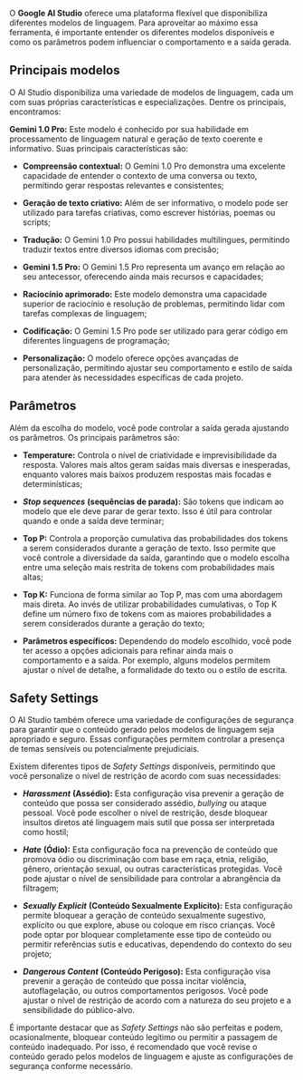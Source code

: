 O **Google AI Studio** oferece uma plataforma flexível que disponibiliza diferentes modelos de linguagem. Para aproveitar ao máximo essa ferramenta, é importante entender os diferentes modelos disponíveis e como os parâmetros podem influenciar o comportamento e a saída gerada.

## Principais modelos

O AI Studio disponibiliza uma variedade de modelos de linguagem, cada um com suas próprias características e especializações. Dentre os principais, encontramos:

**Gemini 1.0 Pro:** Este modelo é conhecido por sua habilidade em processamento de linguagem natural e geração de texto coerente e informativo. Suas principais características são:

- **Compreensão contextual:** O Gemini 1.0 Pro demonstra uma excelente capacidade de entender o contexto de uma conversa ou texto, permitindo gerar respostas relevantes e consistentes;
    
- **Geração de texto criativo:** Além de ser informativo, o modelo pode ser utilizado para tarefas criativas, como escrever histórias, poemas ou scripts;
    
- **Tradução:** O Gemini 1.0 Pro possui habilidades multilíngues, permitindo traduzir textos entre diversos idiomas com precisão;
    
- **Gemini 1.5 Pro:** O Gemini 1.5 Pro representa um avanço em relação ao seu antecessor, oferecendo ainda mais recursos e capacidades;
    
- **Raciocínio aprimorado:** Este modelo demonstra uma capacidade superior de raciocínio e resolução de problemas, permitindo lidar com tarefas complexas de linguagem;
    
- **Codificação:** O Gemini 1.5 Pro pode ser utilizado para gerar código em diferentes linguagens de programação;
    
- **Personalização:** O modelo oferece opções avançadas de personalização, permitindo ajustar seu comportamento e estilo de saída para atender às necessidades específicas de cada projeto.
    

## Parâmetros

Além da escolha do modelo, você pode controlar a saída gerada ajustando os parâmetros. Os principais parâmetros são:

- **Temperature:** Controla o nível de criatividade e imprevisibilidade da resposta. Valores mais altos geram saídas mais diversas e inesperadas, enquanto valores mais baixos produzem respostas mais focadas e determinísticas;
    
- _**Stop sequences**_ **(sequências de parada):** São tokens que indicam ao modelo que ele deve parar de gerar texto. Isso é útil para controlar quando e onde a saída deve terminar;
    
- **Top P:** Controla a proporção cumulativa das probabilidades dos tokens a serem considerados durante a geração de texto. Isso permite que você controle a diversidade da saída, garantindo que o modelo escolha entre uma seleção mais restrita de tokens com probabilidades mais altas;
    
- **Top K:** Funciona de forma similar ao Top P, mas com uma abordagem mais direta. Ao invés de utilizar probabilidades cumulativas, o Top K define um número fixo de tokens com as maiores probabilidades a serem considerados durante a geração do texto;
    
- **Parâmetros específicos:** Dependendo do modelo escolhido, você pode ter acesso a opções adicionais para refinar ainda mais o comportamento e a saída. Por exemplo, alguns modelos permitem ajustar o nível de detalhe, a formalidade do texto ou o estilo de escrita.
    

## Safety Settings

O AI Studio também oferece uma variedade de configurações de segurança para garantir que o conteúdo gerado pelos modelos de linguagem seja apropriado e seguro. Essas configurações permitem controlar a presença de temas sensíveis ou potencialmente prejudiciais.

Existem diferentes tipos de _Safety Settings_ disponíveis, permitindo que você personalize o nível de restrição de acordo com suas necessidades:

- _**Harassment**_ **(Assédio):** Esta configuração visa prevenir a geração de conteúdo que possa ser considerado assédio, _bullying_ ou ataque pessoal. Você pode escolher o nível de restrição, desde bloquear insultos diretos até linguagem mais sutil que possa ser interpretada como hostil;
    
- _**Hate**_ **(Ódio):** Esta configuração foca na prevenção de conteúdo que promova ódio ou discriminação com base em raça, etnia, religião, gênero, orientação sexual, ou outras características protegidas. Você pode ajustar o nível de sensibilidade para controlar a abrangência da filtragem;
    
- _**Sexually Explicit**_ **(Conteúdo Sexualmente Explícito):** Esta configuração permite bloquear a geração de conteúdo sexualmente sugestivo, explícito ou que explore, abuse ou coloque em risco crianças. Você pode optar por bloquear completamente esse tipo de conteúdo ou permitir referências sutis e educativas, dependendo do contexto do seu projeto;
    
- _**Dangerous Content**_ **(Conteúdo Perigoso):** Esta configuração visa prevenir a geração de conteúdo que possa incitar violência, autoflagelação, ou outros comportamentos perigosos. Você pode ajustar o nível de restrição de acordo com a natureza do seu projeto e a sensibilidade do público-alvo.
    

É importante destacar que as _Safety Settings_ não são perfeitas e podem, ocasionalmente, bloquear conteúdo legítimo ou permitir a passagem de conteúdo inadequado. Por isso, é recomendado que você revise o conteúdo gerado pelos modelos de linguagem e ajuste as configurações de segurança conforme necessário.